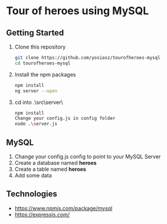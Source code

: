 # Tour of heroes using MySQL

## Getting Started

1. Clone this repository

   ```bash
   git clone https://github.com/yosiasz/tourofheroes-mysql
   cd tourofheroes-mysql
   ```

1. Install the npm packages

   ```bash
   npm install
   ng server --open
   ```
2. cd into .\src\server\
    ```bash
    npm install
    Change your config.js in config folder
    node .\server.js
   ```

## MySQL
1. Change your config.js config to point to your MySQL Server
2. Create a database named **heroes**
3. Create a table named **heroes**
4. Add some data

## Technologies
- https://www.npmjs.com/package/mysql
- https://expressjs.com/